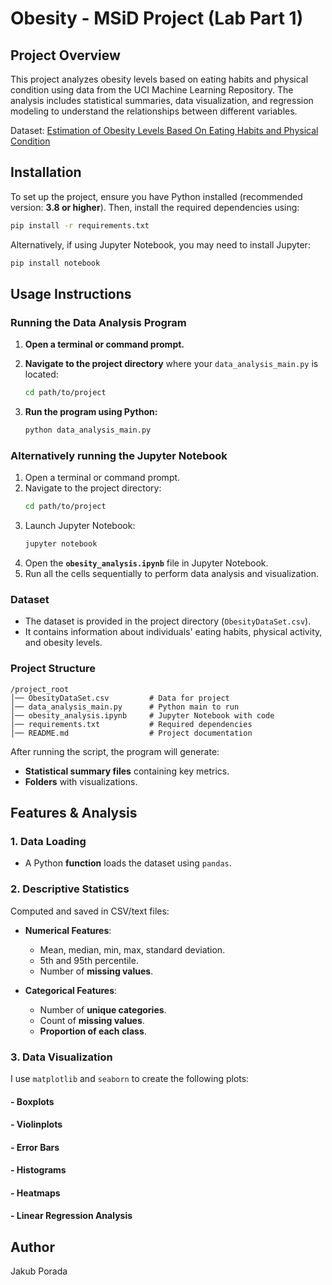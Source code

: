 # **Obesity - MSiD Project (Lab Part 1)**  

## **Project Overview**  
This project analyzes obesity levels based on eating habits and physical condition using data from the UCI Machine Learning Repository. The analysis includes statistical summaries, data visualization, and regression modeling to understand the relationships between different variables.  

Dataset: [Estimation of Obesity Levels Based On Eating Habits and Physical Condition](https://archive.ics.uci.edu/dataset/544/estimation+of+obesity+levels+based+on+eating+habits+and+physical+condition)  

## **Installation**  
To set up the project, ensure you have Python installed (recommended version: **3.8 or higher**). Then, install the required dependencies using:  
```bash
pip install -r requirements.txt
```  

Alternatively, if using Jupyter Notebook, you may need to install Jupyter:  
```bash
pip install notebook
```  

## **Usage Instructions**  

### **Running the Data Analysis Program**

1. **Open a terminal or command prompt.**

2. **Navigate to the project directory** where your `data_analysis_main.py` is located:
   ```bash
   cd path/to/project
3. **Run the program using Python:**
   ```bash
   python data_analysis_main.py

### **Alternatively running the Jupyter Notebook**  
1. Open a terminal or command prompt.  
2. Navigate to the project directory:  
   ```bash
   cd path/to/project
   ```  
3. Launch Jupyter Notebook:  
   ```bash
   jupyter notebook
   ```  
4. Open the **`obesity_analysis.ipynb`** file in Jupyter Notebook.  
5. Run all the cells sequentially to perform data analysis and visualization.  

### **Dataset**  
- The dataset is provided in the project directory (`ObesityDataSet.csv`).  
- It contains information about individuals' eating habits, physical activity, and obesity levels.  

### **Project Structure**  
```
/project_root
│── ObesityDataSet.csv         # Data for project
│── data_analysis_main.py      # Python main to run
│── obesity_analysis.ipynb     # Jupyter Notebook with code
│── requirements.txt           # Required dependencies
│── README.md                  # Project documentation
```  
After running the script, the program will generate:  
- **Statistical summary files** containing key metrics.  
- **Folders** with visualizations.  


## Features & Analysis

### **1. Data Loading**
- A Python **function** loads the dataset using `pandas`.

### **2. Descriptive Statistics**
Computed and saved in CSV/text files:

- **Numerical Features**:
  - Mean, median, min, max, standard deviation.
  - 5th and 95th percentile.
  - Number of **missing values**.

- **Categorical Features**:
  - Number of **unique categories**.
  - Count of **missing values**.
  - **Proportion of each class**.

### **3. Data Visualization**
I use `matplotlib` and `seaborn` to create the following plots:

#### **- Boxplots**
#### **- Violinplots**
#### **- Error Bars**
#### **- Histograms**
#### **- Heatmaps**
#### **- Linear Regression Analysis**

## **Author**  
Jakub Porada  

